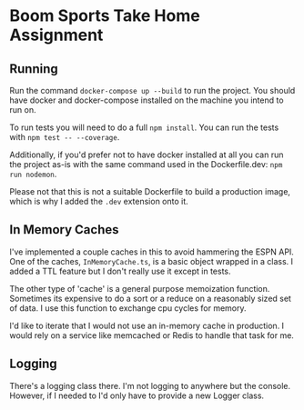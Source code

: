 # Boom Sports Take Home Assignment

## Running
Run the command `docker-compose up --build` to run the project. You should have docker and docker-compose installed on the machine you intend to run on.

To run tests you will need to do a full `npm install`. You can run the tests with `npm test -- --coverage`.

Additionally, if you'd prefer not to have docker installed at all you can run the project as-is with the same command used in the Dockerfile.dev: `npm run nodemon`.

Please not that this is not a suitable Dockerfile to build a production image, which is why I added the `.dev` extension onto it. 

## In Memory Caches
I've implemented a couple caches in this to avoid hammering the ESPN API. One of the caches, `InMemoryCache.ts`, is a basic object wrapped in a class. I added a TTL feature but I don't really use it except in tests. 

The other type of 'cache' is a general purpose memoization function. Sometimes its expensive to do a sort or a reduce on a reasonably sized set of data. I use this function to exchange cpu cycles for memory. 

I'd like to iterate that I would not use an in-memory cache in production. I would rely on a service like memcached or Redis to handle that task for me. 

## Logging
There's a logging class there. I'm not logging to anywhere but the console. However, if I needed to I'd only have to provide a new Logger class. 